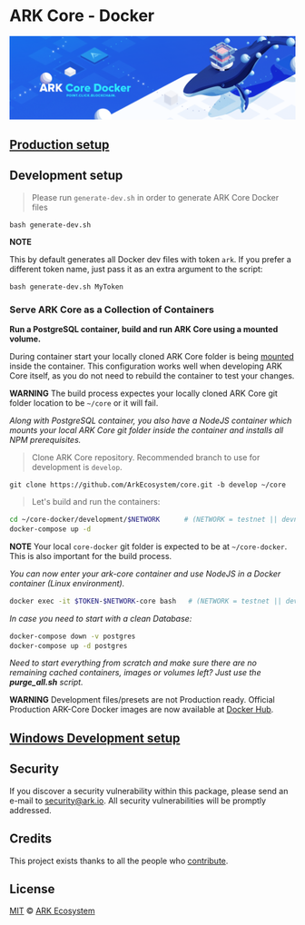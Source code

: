 # ARK Core - Docker

<p align="center">
    <img src="https://github.com/ARKEcosystem/core-docker/blob/master/banner.png" />
</p>

## [Production setup](production/README.md)

## Development setup

> Please run `generate-dev.sh` in order to generate ARK Core Docker files

```
bash generate-dev.sh
```

**NOTE**

This by default generates all Docker dev files with token `ark`. If you prefer a different token name, just pass it as an extra argument to the script:

```
bash generate-dev.sh MyToken
```
### Serve ARK Core as a Collection of Containers

**Run a PostgreSQL container, build and run ARK Core using a mounted volume.**

During container start your locally cloned ARK Core folder is being [mounted](https://docs.docker.com/storage/volumes/) inside the container. This configuration works well when developing ARK Core itself, as you do not need to rebuild the container to test your changes.

**WARNING**
The build process expectes your locally cloned ARK Core git folder location to be `~/core` or it will fail.

_Along with PostgreSQL container, you also have a NodeJS container which mounts your local ARK Core git folder inside the container and installs all NPM prerequisites._

> Clone ARK Core repository. Recommended branch to use for development is `develop`.

```
git clone https://github.com/ArkEcosystem/core.git -b develop ~/core
```

> Let's build and run the containers:

```bash
cd ~/core-docker/development/$NETWORK      # (NETWORK = testnet || devnet)
docker-compose up -d
```

**NOTE**
Your local `core-docker` git folder is expected to be at `~/core-docker`. This is also important for the build process.


_You can now enter your ark-core container and use NodeJS in a Docker container (Linux environment)._

```bash
docker exec -it $TOKEN-$NETWORK-core bash   # (NETWORK = testnet || devnet, default TOKEN is `ark`)
```

_In case you need to start with a clean Database:_

```bash
docker-compose down -v postgres
docker-compose up -d postgres
```

_Need to start everything from scratch and make sure there are no remaining cached containers, images or volumes left? Just use the **purge_all.sh** script._

**WARNING**
Development files/presets are not Production ready. Official Production ARK-Core Docker images are now available at [Docker Hub](https://hub.docker.com/r/arkecosystem/core).

## [Windows Development setup](windows/README.md)

## Security

If you discover a security vulnerability within this package, please send an e-mail to security@ark.io. All security vulnerabilities will be promptly addressed.

## Credits

This project exists thanks to all the people who [contribute](../../contributors).

## License

[MIT](LICENSE) © [ARK Ecosystem](https://ark.io)
